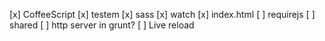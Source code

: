 [x] CoffeeScript
[x] testem
[x] sass
[x] watch
[x] index.html
[ ] requirejs
[ ] shared
[ ] http server in grunt?
[ ] Live reload